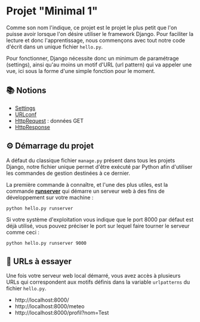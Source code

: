 # Projet "Minimal 1"

Comme son nom l'indique, ce projet est le projet le plus petit que l'on puisse avoir lorsque l'on désire utiliser le framework Django. Pour faciliter la lecture et donc l'apprentissage, nous commençons avec tout notre code d'écrit dans un unique fichier `hello.py`.

Pour fonctionner, Django nécessite donc un minimum de paramétrage (settings), ainsi qu'au moins un motif d'URL (url pattern) qui va appeler une vue, ici sous la forme d'une simple fonction pour le moment.

## 📚 Notions

* [Settings](https://docs.djangoproject.com/fr/3.2/ref/settings/)
* [URLconf](https://docs.djangoproject.com/fr/3.2/topics/http/urls/)
* [HttpRequest](https://docs.djangoproject.com/fr/3.2/ref/request-response/#httprequest-objects) : données GET
* [HttpResponse](https://docs.djangoproject.com/fr/3.2/ref/request-response/#django.http.HttpResponse)

## ⚙️ Démarrage du projet

A défaut du classique fichier `manage.py` présent dans tous les projets Django, notre fichier unique permet d'être exécuté par Python afin d'utiliser les commandes de gestion destinées à ce dernier.

La première commande à connaître, et l'une des plus utiles, est la commande [**runserver**](https://docs.djangoproject.com/fr/3.2/ref/django-admin/#runserver) qui démarre un serveur web à des fins de développement sur votre machine :

    python hello.py runserver

Si votre système d'exploitation vous indique que le port 8000 par défaut est déjà utilisé, vous pouvez préciser le port sur lequel faire tourner le serveur comme ceci :

    python hello.py runserver 9000

## 🔗 URLs à essayer

Une fois votre serveur web local démarré, vous avez accès à plusieurs URLs qui correspondent aux motifs définis dans la variable `urlpatterns` du fichier `hello.py`.

* http://localhost:8000/
* http://localhost:8000/meteo
* http://localhost:8000/profil?nom=Test
